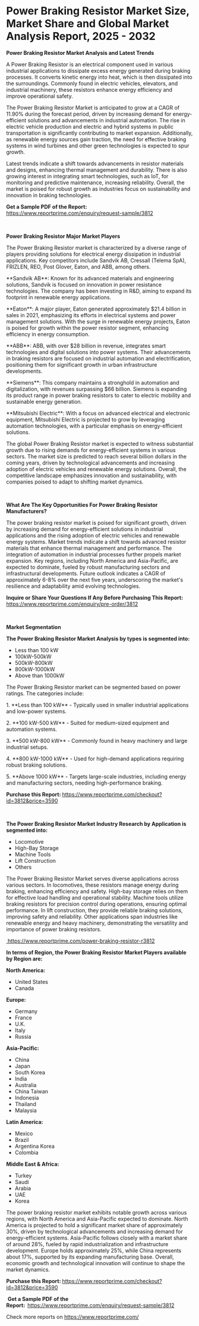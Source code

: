<p><h1>Power Braking Resistor Market Size, Market Share and Global Market Analysis Report, 2025 - 2032</h1></p><p><strong>Power Braking Resistor Market Analysis and Latest Trends</strong></p>
<p><p>A Power Braking Resistor is an electrical component used in various industrial applications to dissipate excess energy generated during braking processes. It converts kinetic energy into heat, which is then dissipated into the surroundings. Commonly found in electric vehicles, elevators, and industrial machinery, these resistors enhance energy efficiency and improve operational safety.</p><p>The Power Braking Resistor Market is anticipated to grow at a CAGR of 11.90% during the forecast period, driven by increasing demand for energy-efficient solutions and advancements in industrial automation. The rise in electric vehicle production and electric and hybrid systems in public transportation is significantly contributing to market expansion. Additionally, as renewable energy sources gain traction, the need for effective braking systems in wind turbines and other green technologies is expected to spur growth.</p><p>Latest trends indicate a shift towards advancements in resistor materials and designs, enhancing thermal management and durability. There is also growing interest in integrating smart technologies, such as IoT, for monitoring and predictive maintenance, increasing reliability. Overall, the market is poised for robust growth as industries focus on sustainability and innovation in braking technologies.</p></p>
<p><strong>Get a Sample PDF of the Report:&nbsp;</strong> <a href="https://www.reportprime.com/enquiry/request-sample/3812?utm_campaign=2527&utm_medium=2&utm_source=Github&utm_content=ia&utm_term=18032025&utm_id=power-braking-resistor">https://www.reportprime.com/enquiry/request-sample/3812</a></p>
<p>&nbsp;</p>
<p><strong>Power Braking Resistor Major Market Players</strong></p>
<p><p>The Power Braking Resistor market is characterized by a diverse range of players providing solutions for electrical energy dissipation in industrial applications. Key competitors include Sandvik AB, Cressall (Telema SpA), FRIZLEN, REO, Post Glover, Eaton, and ABB, among others.</p><p>**Sandvik AB**: Known for its advanced materials and engineering solutions, Sandvik is focused on innovation in power resistance technologies. The company has been investing in R&D, aiming to expand its footprint in renewable energy applications.</p><p>**Eaton**: A major player, Eaton generated approximately $21.4 billion in sales in 2021, emphasizing its efforts in electrical systems and power management solutions. With the surge in renewable energy projects, Eaton is poised for growth within the power resistor segment, enhancing efficiency in energy consumption.</p><p>**ABB**: ABB, with over $28 billion in revenue, integrates smart technologies and digital solutions into power systems. Their advancements in braking resistors are focused on industrial automation and electrification, positioning them for significant growth in urban infrastructure developments.</p><p>**Siemens**: This company maintains a stronghold in automation and digitalization, with revenues surpassing $66 billion. Siemens is expanding its product range in power braking resistors to cater to electric mobility and sustainable energy generation.</p><p>**Mitsubishi Electric**: With a focus on advanced electrical and electronic equipment, Mitsubishi Electric is projected to grow by leveraging automation technologies, with a particular emphasis on energy-efficient solutions.</p><p>The global Power Braking Resistor market is expected to witness substantial growth due to rising demands for energy-efficient systems in various sectors. The market size is predicted to reach several billion dollars in the coming years, driven by technological advancements and increasing adoption of electric vehicles and renewable energy solutions. Overall, the competitive landscape emphasizes innovation and sustainability, with companies poised to adapt to shifting market dynamics.</p></p>
<p>&nbsp;</p>
<p><strong>What Are The Key Opportunities For Power Braking Resistor Manufacturers?</strong></p>
<p><p>The power braking resistor market is poised for significant growth, driven by increasing demand for energy-efficient solutions in industrial applications and the rising adoption of electric vehicles and renewable energy systems. Market trends indicate a shift towards advanced resistor materials that enhance thermal management and performance. The integration of automation in industrial processes further propels market expansion. Key regions, including North America and Asia-Pacific, are expected to dominate, fueled by robust manufacturing sectors and infrastructural developments. Future outlook indicates a CAGR of approximately 6-8% over the next five years, underscoring the market's resilience and adaptability amid evolving technologies.</p></p>
<p><strong>Inquire or Share Your Questions If Any Before Purchasing This Report:</strong> <a href="https://www.reportprime.com/enquiry/pre-order/3812?utm_campaign=2527&utm_medium=2&utm_source=Github&utm_content=ia&utm_term=18032025&utm_id=power-braking-resistor">https://www.reportprime.com/enquiry/pre-order/3812</a></p>
<p>&nbsp;</p>
<p><strong>Market Segmentation</strong></p>
<p><strong>The Power Braking Resistor Market Analysis by types is segmented into:</strong></p>
<p><ul><li>Less than 100 kW</li><li>100kW-500kW</li><li>500kW-800kW</li><li>800kW-1000kW</li><li>Above than 1000kW</li></ul></p>
<p><p>The Power Braking Resistor market can be segmented based on power ratings. The categories include: </p><p>1. **Less than 100 kW** - Typically used in smaller industrial applications and low-power systems. </p><p>2. **100 kW-500 kW** - Suited for medium-sized equipment and automation systems. </p><p>3. **500 kW-800 kW** - Commonly found in heavy machinery and large industrial setups. </p><p>4. **800 kW-1000 kW** - Used for high-demand applications requiring robust braking solutions. </p><p>5. **Above 1000 kW** - Targets large-scale industries, including energy and manufacturing sectors, needing high-performance braking.</p></p>
<p><strong>Purchase this Report:&nbsp;</strong><a href="https://www.reportprime.com/checkout?id=3812&price=3590&utm_campaign=2527&utm_medium=2&utm_source=Github&utm_content=ia&utm_term=18032025&utm_id=power-braking-resistor">https://www.reportprime.com/checkout?id=3812&price=3590</a></p>
<p>&nbsp;</p>
<p><strong>The Power Braking Resistor Market Industry Research by Application is segmented into:</strong></p>
<p><ul><li>Locomotive</li><li>High-Bay Storage</li><li>Machine Tools</li><li>Lift Construction</li><li>Others</li></ul></p>
<p><p>The Power Braking Resistor Market serves diverse applications across various sectors. In locomotives, these resistors manage energy during braking, enhancing efficiency and safety. High-bay storage relies on them for effective load handling and operational stability. Machine tools utilize braking resistors for precision control during operations, ensuring optimal performance. In lift construction, they provide reliable braking solutions, improving safety and reliability. Other applications span industries like renewable energy and heavy machinery, demonstrating the versatility and importance of power braking resistors.</p></p>
<p><a href="https://www.reportprime.com/power-braking-resistor-r3812?utm_campaign=2527&utm_medium=2&utm_source=Github&utm_content=ia&utm_term=18032025&utm_id=power-braking-resistor">&nbsp;https://www.reportprime.com/power-braking-resistor-r3812</a></p>
<p><strong>In terms of Region, the Power Braking Resistor Market Players available by Region are:</strong></p>
<p>
    <p> <strong> North America: </strong>
        <ul>
            <li>United States</li>
            <li>Canada</li>
        </ul>
        </p> 
    <p> <strong> Europe: </strong>
        <ul>
            <li>Germany</li>
            <li>France</li>
            <li>U.K.</li>
            <li>Italy</li>
            <li>Russia</li>
        </ul>
        </p> 
    <p> <strong> Asia-Pacific: </strong>
        <ul>
            <li>China</li>
            <li>Japan</li>
            <li>South Korea</li>
            <li>India</li>
            <li>Australia</li>
            <li>China Taiwan</li>
            <li>Indonesia</li>
            <li>Thailand</li>
            <li>Malaysia</li>
        </ul>
        </p> 
    <p> <strong> Latin America: </strong>
        <ul>
            <li>Mexico</li>
            <li>Brazil</li>
            <li>Argentina Korea</li>
            <li>Colombia</li>
        </ul>
        </p> 
    <p> <strong> Middle East & Africa: </strong>
        <ul>
            <li>Turkey</li>
            <li>Saudi</li>
            <li>Arabia</li>
            <li>UAE</li>
            <li>Korea</li>
        </ul>
    </p>
    </p>
<p><p>The power braking resistor market exhibits notable growth across various regions, with North America and Asia-Pacific expected to dominate. North America is projected to hold a significant market share of approximately 30%, driven by technological advancements and increasing demand for energy-efficient systems. Asia-Pacific follows closely with a market share of around 28%, fueled by rapid industrialization and infrastructure development. Europe holds approximately 25%, while China represents about 17%, supported by its expanding manufacturing base. Overall, economic growth and technological innovation will continue to shape the market dynamics.</p></p>
<p><strong>Purchase this Report: </strong><a href="https://www.reportprime.com/checkout?id=3812&price=3590&utm_campaign=2527&utm_medium=2&utm_source=Github&utm_content=ia&utm_term=18032025&utm_id=power-braking-resistor">https://www.reportprime.com/checkout?id=3812&price=3590</a></p>
<p>&nbsp;<strong>Get a Sample PDF of the Report:&nbsp;&nbsp;</strong><a href="https://www.reportprime.com/enquiry/request-sample/3812?utm_campaign=2527&utm_medium=2&utm_source=Github&utm_content=ia&utm_term=18032025&utm_id=power-braking-resistor">https://www.reportprime.com/enquiry/request-sample/3812</a></p>
<p><strong></strong></p>
<p>Check more reports on <a href="https://www.reportprime.com/?utm_campaign=2527&utm_medium=2&utm_source=Github&utm_content=ia&utm_term=18032025&utm_id=power-braking-resistor">https://www.reportprime.com/</a></p>
